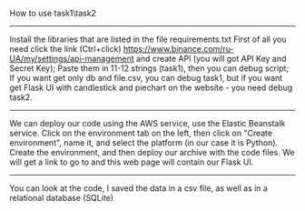 
How to use task1\task2

-----------------------------------------------------------------------------------------------------------------------------------------------------------------------------

Install the libraries that are listed in the file requirements.txt
First of all you need click the link (Ctrl+click) https://www.binance.com/ru-UA/my/settings/api-management and create API (you will got API Key and Secret Key);
Paste them in 11-12 strings (task1), then you can debug script;
If you want get only db and file.csv, you can debug task1, but if you want get Flask UI with candlestick and piechart on the website - you need debug task2.

-----------------------------------------------------------------------------------------------------------------------------------------------------------------------------

We can deploy our code using the AWS service, use the Elastic Beanstalk service. Click on the environment tab on the left, then click on "Create environment", name it, and select the platform (in our case it is Python). Create the environment, and then deploy our archive with the code files. We will get a link to go to and this web page will contain our Flask UI.

-----------------------------------------------------------------------------------------------------------------------------------------------------------------------------

You can look at the code, I saved the data in a csv file, as well as in a relational database (SQLite)